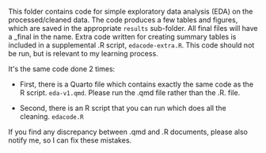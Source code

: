 This folder contains code for simple exploratory data analysis (EDA) on the processed/cleaned data. The code produces a few tables and figures, which are saved in the appropriate `results` sub-folder. All final files will have a _final in the name. Extra code written for creating summary tables is included in a supplemental .R script, `edacode-extra.R`. This code should not be run, but is relevant to my learning process.

It's the same code done 2 times:

* First, there is a Quarto file which contains exactly the same code as the R script. `eda-v1.qmd`. Please run the .qmd file rather than the .R. file.

* Second, there is an R script that you can run which does all the cleaning. `edacode.R`

If you find any discrepancy between .qmd and .R documents, please also notify me, so I can fix these mistakes.